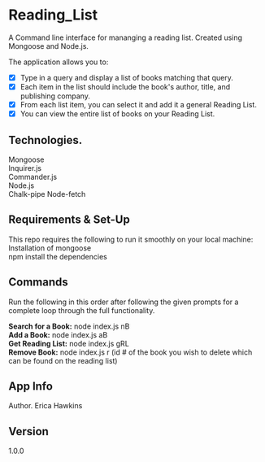 # Reading_List
A Command line interface for mananging a reading list. Created using Mongoose and Node.js. 

The application allows you to:
- [x] Type in a query and display a list of books matching that query.
- [x] Each item in the list should include the book's author, title, and publishing company.
- [x] From each list item, you can select it and add it a general Reading List. 
- [x] You can view the entire list of books on your Reading List. 

## Technologies.   
Mongoose   
Inquirer.js     
Commander.js   
Node.js   
Chalk-pipe 
Node-fetch       
 
## Requirements & Set-Up
This repo requires the following to run it smoothly on your local machine:  
Installation of mongoose   
npm install the dependencies

## Commands
Run the following in this order after following the given prompts for a complete loop through the full functionality.  

**Search for a Book:** node index.js nB  
**Add a Book:**  node index.js aB   
**Get Reading List:**  node index.js gRL   
**Remove Book:** node index.js r (id # of the book you wish to delete which can be found on the reading list)   

## App Info
Author. 
Erica Hawkins 

## Version
1.0.0
